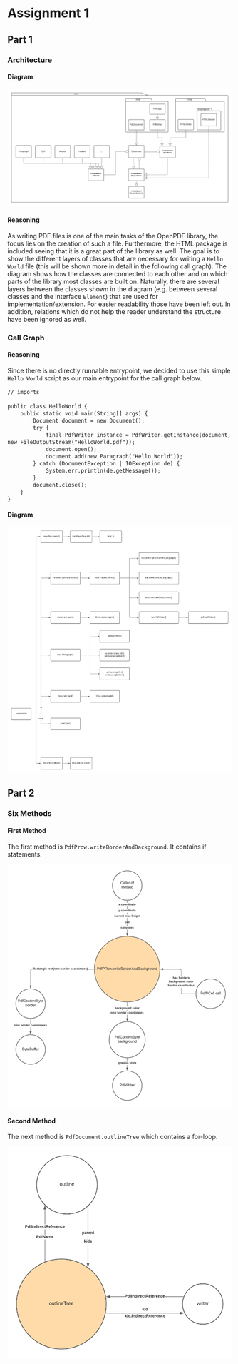 # Assignment 1

## Part 1

### Architecture

#### Diagram

![OpenPDF architecture](OpenPDF.png)

#### Reasoning

As writing PDF files is one of the main tasks of the OpenPDF library, the focus lies on the creation of such a file. Furthermore, the HTML package is included
seeing that it is a great part of the library as well. The goal is to show the different layers of classes that are necessary for writing a `Hello World` file
(this will be shown more in detail in the following call graph). The diagram shows how the classes are connected to each other and on which parts of the library
most classes are built on. Naturally, there are several layers between the classes shown in the diagram (e.g. between several classes and the interface `Element`)
that are used for implementation/extension. For easier readability those have been left out. In addition, relations which do not help the reader understand the structure
have been ignored as well.

### Call Graph

#### Reasoning
Since there is no directly runnable entrypoint, we decided to use this simple `Hello World` script as our main entrypoint for the call graph below. 

```
// imports

public class HelloWorld {
    public static void main(String[] args) {
        Document document = new Document();
        try {
            final PdfWriter instance = PdfWriter.getInstance(document, new FileOutputStream("HelloWorld.pdf"));
            document.open();
            document.add(new Paragraph("Hello World"));
        } catch (DocumentException | IOException de) {
            System.err.println(de.getMessage());
        }
        document.close();
    }
}
```

#### Diagram

![OpenPdf Call Graph](CallGraph.png)

## Part 2

### Six Methods

#### First Method
The first method is `PdfProw.writeBorderAndBackground`. It contains if statements.

![PdfPRow.writeBorderAndBackground](PdfPRow.writeBorderAndBackground.png
)

#### Second Method
The next method is `PdfDocument.outlineTree` which contains a for-loop.

![PdfDocument.outlineTree](PdfDocument.outlineTree.png)


